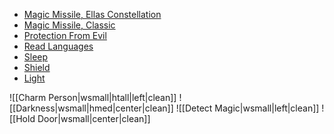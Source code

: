 
- [Magic Missile, Ellas Constellation](app://obsidian.md/7.%20Spells/Magic%20User%20Spells/Magic%20Missile,%20Ellas%20Constellation.md)
- [Magic Missile, Classic](app://obsidian.md/7.%20Spells/Magic%20User%20Spells/Magic%20Missile,%20Classic.md)
- [Protection From Evil](app://obsidian.md/7.%20Spells/Magic%20User%20Spells/Protection%20From%20Evil.md)
- [Read Languages](app://obsidian.md/7.%20Spells/Magic%20User%20Spells/Read%20Languages.md)
- [Sleep](app://obsidian.md/7.%20Spells/Magic%20User%20Spells/Sleep.md)
- [Shield](app://obsidian.md/7.%20Spells/Magic%20User%20Spells/Shield.md)
- [Light](app://obsidian.md/7.%20Spells/Magic%20User%20Spells/Light.md)


![[Charm Person|wsmall|htall|left|clean]] ![[Darkness|wsmall|hmed|center|clean]]
![[Detect Magic|wsmall|left|clean]] ![[Hold Door|wsmall|center|clean]]

